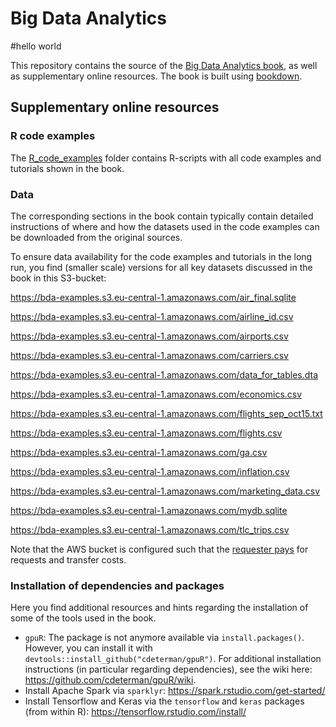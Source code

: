# Big Data Analytics
#hello world 


This repository contains the source of the [Big Data Analytics book](https://umatter.github.io/BigData/), as well as  supplementary online resources. The book is built using [bookdown](https://github.com/rstudio/bookdown).

## Supplementary online resources

### R code examples

The [R_code_examples](/R_code_examples) folder contains R-scripts with all code examples and tutorials shown in the book. 

### Data

The corresponding sections in the book contain typically contain detailed instructions of where and how the datasets used in the code examples can be downloaded from the original sources.

To ensure data availability for the code examples and tutorials in the long run, you find (smaller scale) versions for all key datasets discussed in the book in this S3-bucket: 

https://bda-examples.s3.eu-central-1.amazonaws.com/air_final.sqlite

https://bda-examples.s3.eu-central-1.amazonaws.com/airline_id.csv

https://bda-examples.s3.eu-central-1.amazonaws.com/airports.csv

https://bda-examples.s3.eu-central-1.amazonaws.com/carriers.csv

https://bda-examples.s3.eu-central-1.amazonaws.com/data_for_tables.dta

https://bda-examples.s3.eu-central-1.amazonaws.com/economics.csv

https://bda-examples.s3.eu-central-1.amazonaws.com/flights_sep_oct15.txt

https://bda-examples.s3.eu-central-1.amazonaws.com/flights.csv

https://bda-examples.s3.eu-central-1.amazonaws.com/ga.csv

https://bda-examples.s3.eu-central-1.amazonaws.com/inflation.csv

https://bda-examples.s3.eu-central-1.amazonaws.com/marketing_data.csv

https://bda-examples.s3.eu-central-1.amazonaws.com/mydb.sqlite

https://bda-examples.s3.eu-central-1.amazonaws.com/tlc_trips.csv

Note that the AWS bucket is configured such that the [requester pays](https://docs.aws.amazon.com/AmazonS3/latest/userguide/RequesterPaysBuckets.html?icmpid=docs_amazons3_console) for requests and transfer costs.


### Installation of dependencies and packages

Here you find additional resources and hints regarding the installation of some of the tools used in the book.

 - `gpuR`: The package is not anymore available via `install.packages()`. However, you can install it with `devtools::install_github("cdeterman/gpuR")`. For additional installation instructions (in particular regarding dependencies), see the wiki here: https://github.com/cdeterman/gpuR/wiki.
 - Install Apache Spark via `sparklyr`: https://spark.rstudio.com/get-started/
 - Install Tensorflow and Keras via the `tensorflow` and `keras` packages (from within R): https://tensorflow.rstudio.com/install/
 
 
